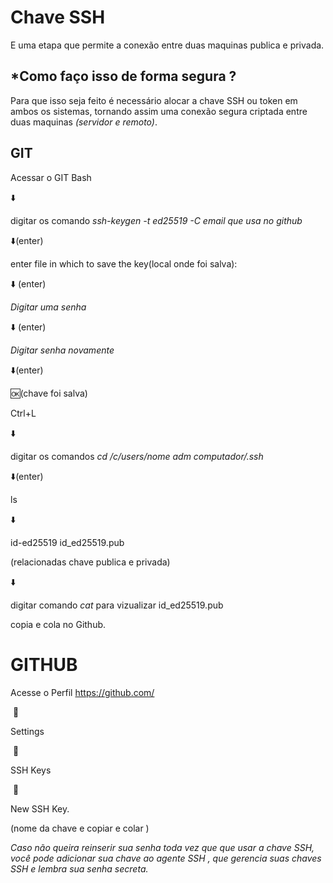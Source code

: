 # Chave SSH

E uma etapa que permite a conexão entre duas maquinas publica e privada.

## *Como faço isso de forma segura ?

 Para que isso seja feito é necessário alocar a chave SSH ou token em ambos os sistemas, tornando assim uma conexão segura criptada entre duas maquinas *(servidor e remoto)*.  



## GIT 	

Acessar o GIT Bash 

:arrow_down:

 digitar os comando *ssh-keygen -t ed25519 -C email que usa no github*

:arrow_down:(enter)

enter file in which to save the key(local onde foi salva):

:arrow_down: (enter)

*Digitar uma senha*

:arrow_down: (enter)

*Digitar senha novamente*

:arrow_down:(enter)

:ok:(chave foi salva)

Ctrl+L 

:arrow_down:

digitar os comandos *cd /c/users/nome adm computador/.ssh*

:arrow_down:(enter)

ls

:arrow_down:

id-ed25519  id_ed25519.pub

(relacionadas chave publica e privada)

:arrow_down:

digitar comando *cat* para vizualizar id_ed25519.pub

copia e cola no Github.



# GITHUB



Acesse o Perfil   https://github.com/                             

​       :arrow_down_small:                                                                                       

Settings                                                                            

​      :arrow_down_small:

SSH Keys

​     :arrow_down_small:

New SSH Key.

(nome da chave e copiar e colar )





 *Caso não queira reinserir sua senha toda vez que  que usar a chave SSH, você pode adicionar sua chave ao agente SSH , que gerencia suas chaves SSH e lembra sua senha secreta.*